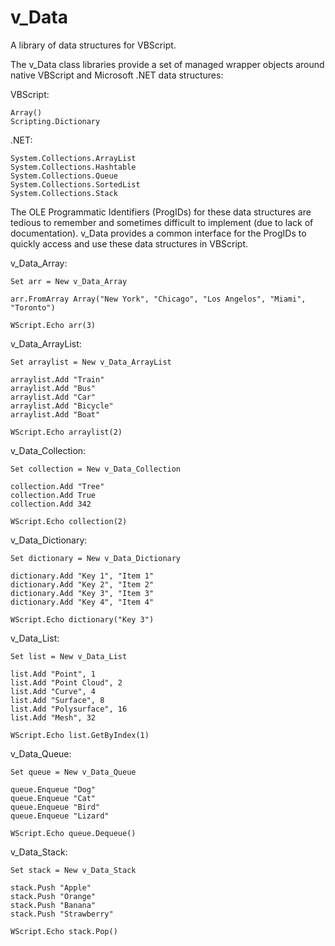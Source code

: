 # v_Data
A library of data structures for VBScript.

The v_Data class libraries provide a set of managed wrapper objects around native VBScript and Microsoft .NET data structures:

VBScript:
```
Array()
Scripting.Dictionary
```
.NET:
```
System.Collections.ArrayList
System.Collections.Hashtable
System.Collections.Queue
System.Collections.SortedList
System.Collections.Stack
```
The OLE Programmatic Identifiers (ProgIDs) for these data structures are tedious to remember and sometimes difficult to implement (due to lack of documentation). v_Data provides a common interface for the ProgIDs to quickly access and use these data structures in VBScript.

v_Data_Array:
```
Set arr = New v_Data_Array

arr.FromArray Array("New York", "Chicago", "Los Angelos", "Miami", "Toronto")

WScript.Echo arr(3)
```

v_Data_ArrayList:
```
Set arraylist = New v_Data_ArrayList

arraylist.Add "Train"
arraylist.Add "Bus"
arraylist.Add "Car"
arraylist.Add "Bicycle"
arraylist.Add "Boat"

WScript.Echo arraylist(2)
```

v_Data_Collection:
```
Set collection = New v_Data_Collection

collection.Add "Tree"
collection.Add True
collection.Add 342

WScript.Echo collection(2)
```

v_Data_Dictionary:
```
Set dictionary = New v_Data_Dictionary

dictionary.Add "Key 1", "Item 1"
dictionary.Add "Key 2", "Item 2"
dictionary.Add "Key 3", "Item 3"
dictionary.Add "Key 4", "Item 4"

WScript.Echo dictionary("Key 3")
```

v_Data_List:
```
Set list = New v_Data_List

list.Add "Point", 1
list.Add "Point Cloud", 2
list.Add "Curve", 4
list.Add "Surface", 8
list.Add "Polysurface", 16
list.Add "Mesh", 32

WScript.Echo list.GetByIndex(1)
```

v_Data_Queue:
```
Set queue = New v_Data_Queue

queue.Enqueue "Dog"
queue.Enqueue "Cat"
queue.Enqueue "Bird"
queue.Enqueue "Lizard"

WScript.Echo queue.Dequeue()
```

v_Data_Stack:
```
Set stack = New v_Data_Stack

stack.Push "Apple"
stack.Push "Orange"
stack.Push "Banana"
stack.Push "Strawberry"

WScript.Echo stack.Pop()
```
